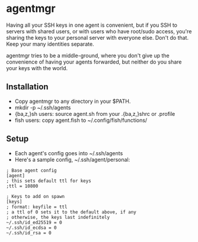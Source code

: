 # agentmgr

Having all your SSH keys in one agent is convenient, but if you SSH to servers
with shared users, or with users who have root/sudo access, you're sharing
the keys to your personal server with everyone else. Don't do that.
Keep your many identities separate.

agentmgr tries to be a middle-ground, where you don't give up the convenience
of having your agents forwarded, but neither do you share your keys with the
world.

## Installation

* Copy agentmgr to any directory in your $PATH.
* mkdir -p ~/.ssh/agents
* {ba,z,}sh users: source agent.sh from your .{ba,z,}shrc or .profile
* fish users: copy agent.fish to ~/.config/fish/functions/

## Setup

* Each agent's config goes into ~/.ssh/agents
* Here's a sample config, ~/.ssh/agent/personal:
```
; Base agent config
[agent]
; this sets default ttl for keys
;ttl = 10800

; Keys to add on spawn
[keys]
; format: keyfile = ttl
; a ttl of 0 sets it to the default above, if any
; otherwise, the keys last indefinitely
~/.ssh/id_ed25519 = 0
~/.ssh/id_ecdsa = 0
~/.ssh/id_rsa = 0
```
